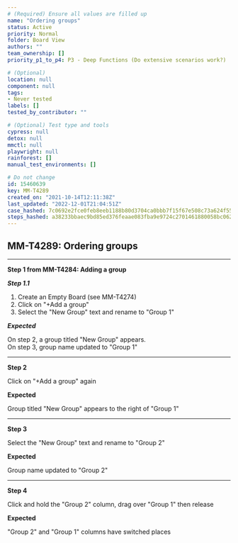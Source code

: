 ```yaml
---
# (Required) Ensure all values are filled up
name: "Ordering groups"
status: Active
priority: Normal
folder: Board View
authors: ""
team_ownership: []
priority_p1_to_p4: P3 - Deep Functions (Do extensive scenarios work?)

# (Optional)
location: null
component: null
tags: 
- Never tested
labels: []
tested_by_contributor: ""

# (Optional) Test type and tools
cypress: null
detox: null
mmctl: null
playwright: null
rainforest: []
manual_test_environments: []

# Do not change
id: 15460639
key: MM-T4289
created_on: "2021-10-14T12:11:38Z"
last_updated: "2022-12-01T21:04:51Z"
case_hashed: 7c0692e2fce0feb8eeb1188b80d3704ca0bbb7f15f67e508c73a624f55a08717997979289b73e9bcd7046e5b24399635
steps_hashed: a38233bbaec9bd85ed376feaae083fba9e9724c2701461880058bc062e2f78f31d59ddeee815d742c9813b88f75b3451
---
```


<!-- (Auto-generated) Based on frontmatter's "key" and "name" -->

## MM-T4289: Ordering groups

---

**Step 1 from MM-T4284: Adding a group**

<!-- (Auto-generated) Note: Step 1.1 should not be updated here. Instead, modify directly to the referenced MM-T4284 test case. -->

_**Step 1.1**_

1. Create an Empty Board (see MM-T4274)
2. Click on "+Add a group"
3. Select the "New Group" text and rename to "Group 1"

_**Expected**_

On step 2, a group titled "New Group" appears.\
On step 3, group name updated to "Group 1"

---

**Step 2**

Click on "+Add a group" again

**Expected**

Group titled "New Group" appears to the right of "Group 1"

---

**Step 3**

Select the "New Group" text and rename to "Group 2"

**Expected**

Group name updated to "Group 2"

---

**Step 4**

Click and hold the "Group 2" column, drag over "Group 1" then release

**Expected**

"Group 2" and "Group 1" columns have switched places
